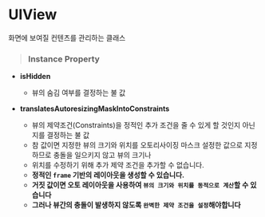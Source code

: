 # UIView
화면에 보여질 컨텐츠를 관리하는 클래스

> ### Instance Property
* **isHidden**
    - 뷰의 숨김 여부를 결정하는 불 값

* **translatesAutoresizingMaskIntoConstraints**
    - 뷰의 제약조건(Constraints)을 정적인 추가 조건을 줄 수 있게 할 것인지 아닌지를 결정하는 불 값  
    - 참 값이면 지정한 뷰의 크기와 위치를 오토리사이징 마스크 설정한 값으로 지정하므로 충돌을 일으키지 않고 뷰의 크기나
    - 위치를 수정하기 위해 추가 제약 조건을 추가할 수 없습니다.
    - **정적인 `frame` 기반의 레이아웃을 생성할 수 있습니다.**  
    - **거짓 값이면 오토 레이아웃을 사용하여 `뷰의 크기와 위치를 동적으로 계산`할 수 있습니다**  
    - **그러나 뷰간의 충돌이 발생하지 않도록 `완벽한 제약 조건을 설정`해야합니다**
